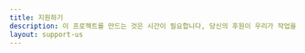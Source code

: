 ```yaml
---
title: 지원하기
description: 이 프로젝트를 만드는 것은 시간이 필요합니다, 당신의 후원이 우리가 작업을 하는데 도움이 되고 이 프로젝트를 발전시키는데 기여합니다.
layout: support-us
---
```

